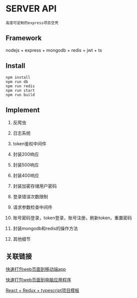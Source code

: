 # SERVER API

```高度可定制的express项目空壳```

## Framework

nodejs + express + mongodb + redis + jwt + ts

## Install

```shell
npm install
npm run db
npm run redis
npm run start
npm run build
```

## Implement

1. 反爬虫

2. 日志系统

3. token鉴权中间件

4. 封装200响应

5. 封装500响应

6. 封装400响应

7. 封装加密存储用户密码

8. 登录错误次数限制

9. 请求参数检查中间件

10. 账号密码登录，token登录，账号注册，刷新token，重置密码

11. 封装mongodb和redis的操作方法

12. 其他细节

## 关联链接

[快速打包web页面到移动端app](https://github.com/zhoushoujian/cordova-template)  

[快速打包web页面到电脑应用程序](https://github.com/zhoushoujian/electron-template)  

[React + Redux + typescript项目模板](https://github.com/zhoushoujian/typescript-react-templates)  
